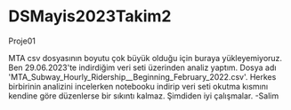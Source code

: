 # DSMayis2023Takim2
Proje01


MTA csv dosyasının boyutu çok büyük olduğu için buraya yükleyemiyoruz. Ben 29.06.2023'te indirdiğim veri seti üzerinden analiz yaptım. Dosya adı 'MTA_Subway_Hourly_Ridership__Beginning_February_2022.csv'. Herkes birbirinin analizini incelerken notebooku indirip veri seti okutma kısmını kendine göre düzenlerse bir sıkıntı kalmaz. Şimdiden iyi çalışmalar. -Salim
